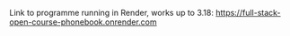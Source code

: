Link to programme running in Render, works up to 3.18: https://full-stack-open-course-phonebook.onrender.com